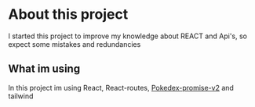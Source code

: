 # About this project
I started this project to improve my knowledge about REACT and Api's, so expect some mistakes and redundancies

## What im using 
In this project im using React, React-routes, [Pokedex-promise-v2](https://github.com/PokeAPI/pokedex-promise-v2) and tailwind
